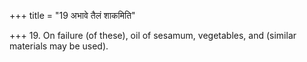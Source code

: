 +++
title = "19 अभावे तैलं शाकमिति"

+++
19. On failure (of these), oil of sesamum, vegetables, and (similar materials may be used).
